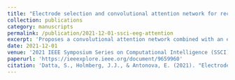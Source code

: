 ```yaml
---
title: "Electrode selection and convolutional attention network for recognition of silently spoken words from EEG signals"
collection: publications
category: manuscripts
permalink: /publication/2021-12-01-ssci-eeg-attention
excerpt: 'Proposes a convolutional attention network combined with an electrode selection strategy to classify silently spoken words from EEG signals.'
date: 2021-12-01
venue: '2021 IEEE Symposium Series on Computational Intelligence (SSCI)'
paperurl: 'https://ieeexplore.ieee.org/document/9659960'
citation: 'Datta, S., Holmberg, J.J., & Antonova, E. (2021). "Electrode selection and convolutional attention network for recognition of silently spoken words from EEG signals." <i>IEEE SSCI 2021</i>, 01–08.'
---
```

